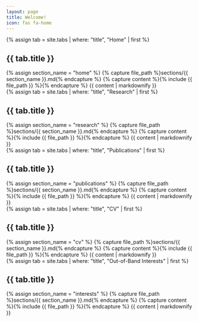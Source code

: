 ```yaml
---
layout: page
title: Welcome!
icon: fas fa-home
---
```



<!-- =================== HOME =================== -->
<section id="home">
  {% assign tab = site.tabs | where: "title", "Home" | first %}
  <h2>{{ tab.title }}</h2>
  {% assign section_name = "home" %}
  {% capture file_path %}sections/{{ section_name }}.md{% endcapture %}
  {% capture content %}{% include {{ file_path }} %}{% endcapture %}
  {{ content | markdownify }}
</section>

<!-- =================== RESEARCH =================== -->
<section id="research">
  {% assign tab = site.tabs | where: "title", "Research" | first %}
  <h2>{{ tab.title }}</h2>
  {% assign section_name = "research" %}
  {% capture file_path %}sections/{{ section_name }}.md{% endcapture %}
  {% capture content %}{% include {{ file_path }} %}{% endcapture %}
  {{ content | markdownify }}
</section>

<!-- =================== PUBLICATIONS =================== -->
<section id="publications">
  {% assign tab = site.tabs | where: "title", "Publications" | first %}
  <h2>{{ tab.title }}</h2>
  {% assign section_name = "publications" %}
  {% capture file_path %}sections/{{ section_name }}.md{% endcapture %}
  {% capture content %}{% include {{ file_path }} %}{% endcapture %}
  {{ content | markdownify }}
</section>

<!-- =================== CV =================== -->
<section id="cv">
  {% assign tab = site.tabs | where: "title", "CV" | first %}
  <h2>{{ tab.title }}</h2>
  {% assign section_name = "cv" %}
  {% capture file_path %}sections/{{ section_name }}.md{% endcapture %}
  {% capture content %}{% include {{ file_path }} %}{% endcapture %}
  {{ content | markdownify }}
</section>

<!-- =================== INTERESTS =================== -->
<section id="interests">
  {% assign tab = site.tabs | where: "title", "Out-of-Band Interests" | first %}
  <h2>{{ tab.title }}</h2>
  {% assign section_name = "interests" %}
  {% capture file_path %}sections/{{ section_name }}.md{% endcapture %}
  {% capture content %}{% include {{ file_path }} %}{% endcapture %}
  {{ content | markdownify }}
</section>


<script>
document.addEventListener("DOMContentLoaded", function () {
  // Grab all sidebar links
  const rawLinks = Array.from(document.querySelectorAll(".nav-item > a.nav-link"));

  // Build (link,id,section) triples. Map "/" to "home".
  const items = rawLinks.map(link => {
    const href = link.getAttribute("href") || "";
    let id = null;

    if (href.includes("#")) {
      id = href.split("#")[1];
    } else if (href === "/") { // Home in Chirpy
      id = "home";
    }

    const section = id ? document.getElementById(id) : null;
    return section ? { link, id, section } : null;
  }).filter(Boolean);

  // If Home wasn't found, bail early to avoid errors
  if (items.length === 0) return;

  const OFFSET = 100; // match your header/spacing
  const setActive = (idx) => {
    items.forEach((it, i) => it.link.classList.toggle("active", i === idx));
  };

  function updateActive() {
    const scrollY = window.scrollY || window.pageYOffset;
    const docH = document.documentElement.scrollHeight;
    const winH = window.innerHeight;

    // Bottom → last section
    if (scrollY + winH >= docH - 2) {
      setActive(items.length - 1);
      return;
    }

    // Top → Home (first item)
    const firstTop = items[0].section.offsetTop;
    if (scrollY <= firstTop + 200) {
      setActive(0);
      return;
    }

    // Otherwise, pick last section whose top is above the viewport top + OFFSET
    let idx = 0;
    for (let i = 0; i < items.length; i++) {
      const top = items[i].section.offsetTop - OFFSET;
      if (scrollY >= top) idx = i; else break;
    }
    setActive(idx);
  }

  // Smooth scroll + hash update
  items.forEach(({ link, id, section }) => {
    link.addEventListener("click", function (e) {
      const href = link.getAttribute("href") || "";
      if (href === "/" || href.startsWith("/#")) {
        e.preventDefault();
        window.scrollTo({ top: section.offsetTop - (OFFSET - 1), behavior: "smooth" });
        history.replaceState(null, "", "/#" + id);
      }
    });
  });

  updateActive();
  window.addEventListener("scroll", updateActive, { passive: true });
  window.addEventListener("resize", updateActive);
});
</script>




